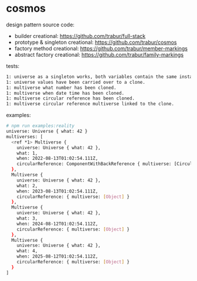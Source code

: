 cosmos
========
design pattern source code:
- builder creational: https://github.com/trabur/full-stack
- prototype & singleton creational: https://github.com/trabur/cosmos
- factory method creational: https://github.com/trabur/member-markings
- abstract factory creational: https://github.com/trabur/family-markings

tests:
```bash
1: universe as a singleton works, both variables contain the same instance.
1: universe values have been carried over to a clone.
1: multiverse what number has been cloned.
1: multiverse when date time has been cloned.
1: multiverse circular reference has been cloned.
1: multiverse circular reference multiverse linked to the clone.
```

examples:
```bash
# npm run examples:reality
universe: Universe { what: 42 }
multiverses: [
  <ref *1> Multiverse {
    universe: Universe { what: 42 },
    what: 1,
    when: 2022-08-13T01:02:54.111Z,
    circularReference: ComponentWithBackReference { multiverse: [Circular *1] }
  },
  Multiverse {
    universe: Universe { what: 42 },
    what: 2,
    when: 2023-08-13T01:02:54.111Z,
    circularReference: { multiverse: [Object] }
  },
  Multiverse {
    universe: Universe { what: 42 },
    what: 3,
    when: 2024-08-12T01:02:54.112Z,
    circularReference: { multiverse: [Object] }
  },
  Multiverse {
    universe: Universe { what: 42 },
    what: 4,
    when: 2025-08-12T01:02:54.112Z,
    circularReference: { multiverse: [Object] }
  }
]
```